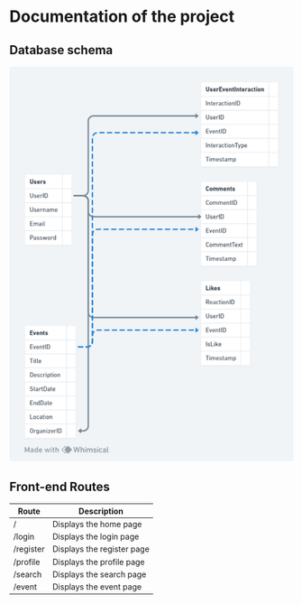 # Documentation of the project
## Database schema
![Alt text](db_schema.png)
## Front-end Routes
| Route        | Description           |
| ------------- |-------------|
| /      | Displays the home page |
| /login      | Displays the login page |
| /register      | Displays the register page |
| /profile      | Displays the profile page |
| /search      | Displays the search page |
| /event      | Displays the event page |